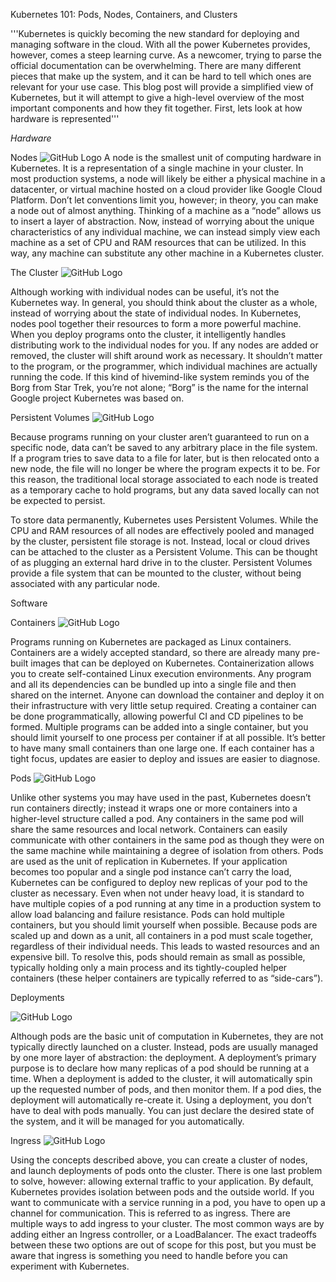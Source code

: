Kubernetes 101: Pods, Nodes, Containers, and Clusters

'''Kubernetes is quickly becoming the new standard for deploying and managing software in the cloud. With all the power Kubernetes provides, however, comes a steep learning curve. As a newcomer, trying to parse the official documentation can be overwhelming. There are many different pieces that make up the system, and it can be hard to tell which ones are relevant for your use case. This blog post will provide a simplified view of Kubernetes, but it will attempt to give a high-level overview of the most important components and how they fit together.
First, lets look at how hardware is represented'''


*Hardware*

Nodes
![GitHub Logo](https://miro.medium.com/max/3465/1*uyMd-QxYaOk_APwtuScsOg.png)
A node is the smallest unit of computing hardware in Kubernetes. It is a representation of a single machine in your cluster. In most production systems, a node will likely be either a physical machine in a datacenter, or virtual machine hosted on a cloud provider like Google Cloud Platform. Don’t let conventions limit you, however; in theory, you can make a node out of almost anything.
Thinking of a machine as a “node” allows us to insert a layer of abstraction. Now, instead of worrying about the unique characteristics of any individual machine, we can instead simply view each machine as a set of CPU and RAM resources that can be utilized. In this way, any machine can substitute any other machine in a Kubernetes cluster.


The Cluster
![GitHub Logo](https://miro.medium.com/max/3270/1*KoMzLETQeN-c63x7xzSKPw.png)

Although working with individual nodes can be useful, it’s not the Kubernetes way. In general, you should think about the cluster as a whole, instead of worrying about the state of individual nodes.
In Kubernetes, nodes pool together their resources to form a more powerful machine. When you deploy programs onto the cluster, it intelligently handles distributing work to the individual nodes for you. If any nodes are added or removed, the cluster will shift around work as necessary. It shouldn’t matter to the program, or the programmer, which individual machines are actually running the code.
If this kind of hivemind-like system reminds you of the Borg from Star Trek, you’re not alone; “Borg” is the name for the internal Google project Kubernetes was based on.



Persistent Volumes
![GitHub Logo](https://miro.medium.com/max/3437/1*kF57zE9a5YCzhILHdmuRvQ.png)

Because programs running on your cluster aren’t guaranteed to run on a specific node, data can’t be saved to any arbitrary place in the file system. If a program tries to save data to a file for later, but is then relocated onto a new node, the file will no longer be where the program expects it to be. For this reason, the traditional local storage associated to each node is treated as a temporary cache to hold programs, but any data saved locally can not be expected to persist.

To store data permanently, Kubernetes uses Persistent Volumes. While the CPU and RAM resources of all nodes are effectively pooled and managed by the cluster, persistent file storage is not. Instead, local or cloud drives can be attached to the cluster as a Persistent Volume. This can be thought of as plugging an external hard drive in to the cluster. Persistent Volumes provide a file system that can be mounted to the cluster, without being associated with any particular node.


Software

Containers
![GitHub Logo](https://miro.medium.com/max/5000/1*ILinzzMdnD5oQ6Tu2bfBgQ.png)

Programs running on Kubernetes are packaged as Linux containers. Containers are a widely accepted standard, so there are already many pre-built images that can be deployed on Kubernetes.
Containerization allows you to create self-contained Linux execution environments. Any program and all its dependencies can be bundled up into a single file and then shared on the internet. Anyone can download the container and deploy it on their infrastructure with very little setup required. Creating a container can be done programmatically, allowing powerful CI and CD pipelines to be formed.
Multiple programs can be added into a single container, but you should limit yourself to one process per container if at all possible. It’s better to have many small containers than one large one. If each container has a tight focus, updates are easier to deploy and issues are easier to diagnose.


Pods
![GitHub Logo](https://miro.medium.com/max/6000/1*8OD0MgDNu3Csq0tGpS8Obg.png)

Unlike other systems you may have used in the past, Kubernetes doesn’t run containers directly; instead it wraps one or more containers into a higher-level structure called a pod. Any containers in the same pod will share the same resources and local network. Containers can easily communicate with other containers in the same pod as though they were on the same machine while maintaining a degree of isolation from others.
Pods are used as the unit of replication in Kubernetes. If your application becomes too popular and a single pod instance can’t carry the load, Kubernetes can be configured to deploy new replicas of your pod to the cluster as necessary. Even when not under heavy load, it is standard to have multiple copies of a pod running at any time in a production system to allow load balancing and failure resistance.
Pods can hold multiple containers, but you should limit yourself when possible. Because pods are scaled up and down as a unit, all containers in a pod must scale together, regardless of their individual needs. This leads to wasted resources and an expensive bill. To resolve this, pods should remain as small as possible, typically holding only a main process and its tightly-coupled helper containers (these helper containers are typically referred to as “side-cars”).


Deployments

![GitHub Logo](https://miro.medium.com/max/4034/1*iTAVk3glVD95hb-X3HiCKg.png)

Although pods are the basic unit of computation in Kubernetes, they are not typically directly launched on a cluster. Instead, pods are usually managed by one more layer of abstraction: the deployment.
A deployment’s primary purpose is to declare how many replicas of a pod should be running at a time. When a deployment is added to the cluster, it will automatically spin up the requested number of pods, and then monitor them. If a pod dies, the deployment will automatically re-create it.
Using a deployment, you don’t have to deal with pods manually. You can just declare the desired state of the system, and it will be managed for you automatically.


Ingress
![GitHub Logo](https://miro.medium.com/max/3282/1*tBJ-_g4Mk5OkfzLEHrRsRw.png)

Using the concepts described above, you can create a cluster of nodes, and launch deployments of pods onto the cluster. There is one last problem to solve, however: allowing external traffic to your application.
By default, Kubernetes provides isolation between pods and the outside world. If you want to communicate with a service running in a pod, you have to open up a channel for communication. This is referred to as ingress.
There are multiple ways to add ingress to your cluster. The most common ways are by adding either an Ingress controller, or a LoadBalancer. The exact tradeoffs between these two options are out of scope for this post, but you must be aware that ingress is something you need to handle before you can experiment with Kubernetes.